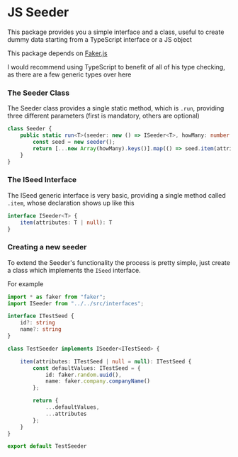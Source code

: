 # JS Seeder
This package provides you a simple interface and a class,
useful to create dummy data starting from a TypeScript interface or a JS object

This package depends on [Faker.js](https://github.com/marak/Faker.js/)

I would recommend using TypeScript to benefit of all of his type checking, as there are a few generic types over here

### The Seeder Class

The Seeder class provides a single static method, 
which is `.run`, providing three different parameters (first is mandatory, others are optional)

```typescript
class Seeder {
    public static run<T>(seeder: new () => ISeeder<T>, howMany: number = 1, attributes: T | null = null): T[] {
        const seed = new seeder();
        return [...new Array(howMany).keys()].map(() => seed.item(attributes));
    }
}
```

### The ISeed Interface

The ISeed generic interface is very basic, providing a single method called `.item`, whose declaration shows up like this
```typescript
interface ISeeder<T> {
    item(attributes: T | null): T
}
```


### Creating a new seeder

To extend the Seeder's functionality the process is pretty simple,
just create a class which implements the `ISeed` interface.

For example

```typescript
import * as faker from "faker";
import ISeeder from "../../src/interfaces";

interface ITestSeed {
    id?: string
    name?: string
}

class TestSeeder implements ISeeder<ITestSeed> {

    item(attributes: ITestSeed | null = null): ITestSeed {
        const defaultValues: ITestSeed = {
            id: faker.random.uuid(),
            name: faker.company.companyName()
        };

        return {
            ...defaultValues,
            ...attributes
        };
    }
}

export default TestSeeder
```
